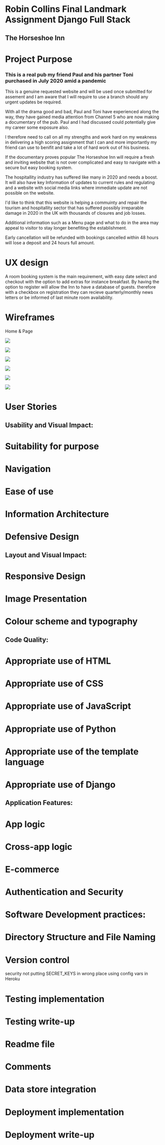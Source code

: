 # Robin Collins Final Landmark Assignment Django Full Stack

## The Horseshoe Inn

# Project Purpose

### This is a real pub my friend Paul and his partner Toni purchased in July 2020 amid a pandemic
This is a genuine requested website and will be used once submitted for assement and I am aware
that I will require to use a branch should any urgent updates be required.

With all the drama good and bad, Paul and Toni have experienced along the way, they have gained media attention
from Channel 5 who are now making a documentary of the pub. Paul and I had discussed could 
potentially give my career some exposure also. 

I therefore need to call on all my strengths and work hard on my weakness in delivering a high scoring assignment 
that I can and more importantly my friend can use to benifit and take a lot of hard work out of his business.

If the documentary proves popular The Horseshoe Inn will require a fresh and inviting website that is not over
complicated and easy to navigate with a secure but easy booking system.

The hospitallity industry has suffered like many in 2020 and needs a boost. It will also have key Information
of updates to current rules and regulating and a website with social media links where immediate update are not
possible on the website.

I'd like to think that this website is helping a commuinty and repair the tourism and hospitallity sector that has suffered
possibly irreparable damage in 2020 in the UK with thousands of closures and job losses.

Additional information such as a Menu page and what to do in the area may appeal to visitor to stay longer benefiting
the establishment.

Early cancellation will be refunded with bookings cancelled within 48 hours will lose a deposit and 24 hours full amount.


# UX design

A room booking system is the main requirement, with easy date select and checkout with the option to add extras
for instance breakfast. By having the option to register will allow the Inn to have a database of guests. therefore
with a checkbox on registration they can recieve quarterly/monthly news letters or be informed of last minute room
availability.

# Wireframes

Home &  Page

![](https://github.com/RogueAngelfire/the_horseshoe_inn_v1/blob/master/horseshoe_inn/mockup_images/horseshoe_1.png)

![](https://github.com/RogueAngelfire/the_horseshoe_inn_v1/blob/master/horseshoe_inn/mockup_images/horseshoe_2.png)

![](https://github.com/RogueAngelfire/the_horseshoe_inn_v1/blob/master/horseshoe_inn/mockup_images/horseshoe_3.png)

![](https://github.com/RogueAngelfire/the_horseshoe_inn_v1/blob/master/horseshoe_inn/mockup_images/horseshoe_4.png)

![](https://github.com/RogueAngelfire/the_horseshoe_inn_v1/blob/master/horseshoe_inn/mockup_images/horseshoe_5.png)

![](https://github.com/RogueAngelfire/the_horseshoe_inn_v1/blob/master/horseshoe_inn/mockup_images/horseshoe_6.png)

# User Stories

## Usability and Visual Impact:



# Suitability for purpose

# Navigation

# Ease of use

# Information Architecture

# Defensive Design

## Layout and Visual Impact:

# Responsive Design

# Image Presentation

# Colour scheme and typography

## Code Quality:

# Appropriate use of HTML

# Appropriate use of CSS

# Appropriate use of JavaScript

# Appropriate use of Python

# Appropriate use of the template language

# Appropriate use of Django

## Application Features:

# App logic

# Cross-app logic

# E-commerce

# Authentication and Security

# Software Development practices:

# Directory Structure and File Naming

# Version control
security not putting SECRET_KEYS in wrong place using config vars in Heroku

# Testing implementation

# Testing write-up

# Readme file

# Comments

# Data store integration

# Deployment implementation

# Deployment write-up

 
